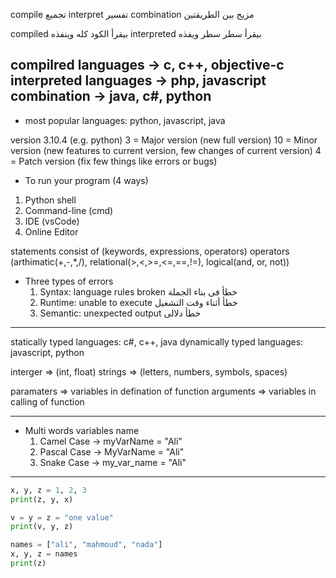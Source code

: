 compile تجميع
interpret تفسير
combination مزيج بين الطريقتين

compiled بيقرأ الكود كله وينفذه
interpreted بيقرأ سطر سطر ويفذه

compilred languages -> c, c++, objective-c
interpreted languages -> php, javascript
combination -> java, c#, python
---------------
- most popular languages:
python, javascript, java

version 3.10.4 (e.g. python)
3 = Major version (new full version)
10 = Minor version (new features to current version, few changes of current version)
4 = Patch version (fix few things like errors or bugs)

- To run your program (4 ways)
1. Python shell
2. Command-line (cmd)
3. IDE (vsCode)
4. Online Editor

statements consist of (keywords, expressions, operators)
operators (arthimatic(+,-,*,/), 
          relational(>,<,>=,<=,==,!=), 
          logical(and, or, not))

- Three types of errors
  1. Syntax: language rules broken خطأ فى بناء الجملة
  2. Runtime: unable to execute خطأ أثناء وقت التشغيل
  3. Semantic: unexpected output خطأ دلالى

--------------------------

statically typed languages: c#, c++, java
dynamically typed languages: javascript, python

interger => (int, float)
strings => (letters, numbers, symbols, spaces)

paramaters => variables in defination of function
arguments => variables in calling of function

----------------------------

* Multi words variables name
  1. Camel Case -> myVarName = "Ali"
  2. Pascal Case -> MyVarName = "Ali"
  3. Snake Case -> my_var_name = "Ali"

-----------------------------

```py
x, y, z = 1, 2, 3
print(z, y, x)

v = y = z = "one value"
print(v, y, z)

names = ["ali", "mahmoud", "nada"]
x, y, z = names
print(z)
```

